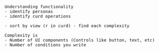 <pre>

Understanding functionality
- identify personas
- identify curd operations

- sort by view (r in curd) - find each complexity

Complexity is
- Number of UI components (Controls like button, text, etc)
- Number of conditions you write

</pre>
